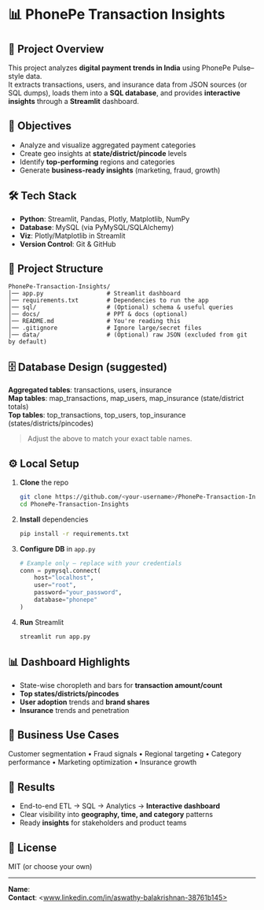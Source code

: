 # 📊 PhonePe Transaction Insights

## 📌 Project Overview
This project analyzes **digital payment trends in India** using PhonePe Pulse–style data.  
It extracts transactions, users, and insurance data from JSON sources (or SQL dumps), loads them into a **SQL database**, and provides **interactive insights** through a **Streamlit** dashboard.

## 🎯 Objectives
- Analyze and visualize aggregated payment categories
- Create geo insights at **state/district/pincode** levels
- Identify **top-performing** regions and categories
- Generate **business-ready insights** (marketing, fraud, growth)

## 🛠️ Tech Stack
- **Python**: Streamlit, Pandas, Plotly, Matplotlib, NumPy
- **Database**: MySQL (via PyMySQL/SQLAlchemy)
- **Viz**: Plotly/Matplotlib in Streamlit
- **Version Control**: Git & GitHub

## 📂 Project Structure
```
PhonePe-Transaction-Insights/
│── app.py                  # Streamlit dashboard
│── requirements.txt        # Dependencies to run the app
│── sql/                    # (Optional) schema & useful queries
│── docs/                   # PPT & docs (optional)
│── README.md               # You're reading this
│── .gitignore              # Ignore large/secret files
│── data/                   # (Optional) raw JSON (excluded from git by default)
```

## 🗄️ Database Design (suggested)
**Aggregated tables**: transactions, users, insurance  
**Map tables**: map_transactions, map_users, map_insurance (state/district totals)  
**Top tables**: top_transactions, top_users, top_insurance (states/districts/pincodes)

> Adjust the above to match your exact table names.

## ⚙️ Local Setup
1. **Clone** the repo
   ```bash
   git clone https://github.com/<your-username>/PhonePe-Transaction-Insights.git
   cd PhonePe-Transaction-Insights
   ```

2. **Install** dependencies
   ```bash
   pip install -r requirements.txt
   ```

3. **Configure DB** in `app.py`
   ```python
   # Example only – replace with your credentials
   conn = pymysql.connect(
       host="localhost",
       user="root",
       password="your_password",
       database="phonepe"
   )
   ```

4. **Run** Streamlit
   ```bash
   streamlit run app.py
   ```

## 📊 Dashboard Highlights
- State-wise choropleth and bars for **transaction amount/count**
- **Top states/districts/pincodes**
- **User adoption** trends and **brand shares**
- **Insurance** trends and penetration

## 🧠 Business Use Cases
Customer segmentation • Fraud signals • Regional targeting • Category performance • Marketing optimization • Insurance growth

## 🚀 Results
- End-to-end ETL → SQL → Analytics → **Interactive dashboard**
- Clear visibility into **geography, time, and category** patterns
- Ready **insights** for stakeholders and product teams

## 📜 License
MIT (or choose your own)

---

**Name**: <your Aswathy>  
**Contact**: <www.linkedin.com/in/aswathy-balakrishnan-38761b145>
